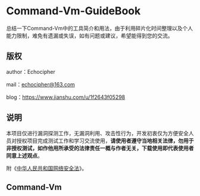 # Command-Vm-GuideBook #
总结一下Command-Vm中的工具简介和用法，由于利用碎片化时间整理以及个人能力限制，难免有遗漏或失误，如有问题或建议，希望能得到您的交流。

## 版权 ##

author：Echocipher

mail：echocipher@163.com

blog：https://www.jianshu.com/u/1f2643f05298

## 说明 ##

本项目仅进行漏洞探测工作，无漏洞利用、攻击性行为，开发初衷仅为方便安全人员对授权项目完成测试工作和学习交流使用，**请使用者遵守当地相关法律，勿用于非授权测试，如作他用所承受的法律责任一概与作者无关，下载使用即代表使用者同意上述观点**。

附《[中华人民共和国网络安全法](http://www.npc.gov.cn/npc/xinwen/2016-11/07/content_2001605.htm)》。

## Command-Vm ##
